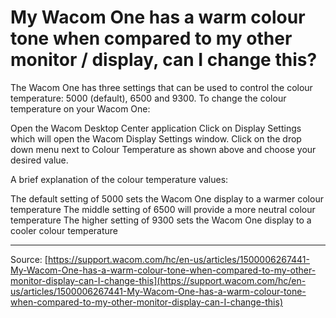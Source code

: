 # My Wacom One has a warm colour tone when compared to my other monitor / display, can I change this?

The Wacom One has three settings that can be used to control the colour temperature: 5000 (default), 6500 and 9300. To change the colour temperature on your Wacom One:

Open the Wacom Desktop Center application
Click on Display Settings which will open the Wacom Display Settings window.
Click on the drop down menu next to Colour Temperature as shown above and choose your desired value.



A brief explanation of the colour temperature values:

The default setting of 5000 sets the Wacom One display to a warmer colour temperature
The middle setting of 6500 will provide a more neutral colour temperature
The higher setting of 9300 sets the Wacom One display to a cooler colour temperature

---
Source: [https://support.wacom.com/hc/en-us/articles/1500006267441-My-Wacom-One-has-a-warm-colour-tone-when-compared-to-my-other-monitor-display-can-I-change-this](https://support.wacom.com/hc/en-us/articles/1500006267441-My-Wacom-One-has-a-warm-colour-tone-when-compared-to-my-other-monitor-display-can-I-change-this)
